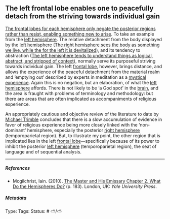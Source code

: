 ## The left frontal lobe enables one to peacefully detach from the striving towards individual gain

[The frontal lobes for each hemisphere only negate the posterior regions rather than resist, enabling something new to arise](The%20frontal%20lobes%20for%20each%20hemisphere%20only%20negate%20the%20posterior%20regions%20rather%20than%20resist,%20enabling%20something%20new%20to%20arise.md). To take an example from the [left hemisphere](Left%20hemisphere.md). The relative detachment from the body displayed by the [left hemisphere](Left%20hemisphere.md) ([The right hemisphere sees the body as something we live, while the for the left it is devitalized](The%20right%20hemisphere%20sees%20the%20body%20as%20something%20we%20live,%20while%20the%20for%20the%20left%20it%20is%20devitalized.md)), and its tendency to abstraction ([The left hemisphere tends to understand things as logical, abstract, and stripped of context](The%20left%20hemisphere%20tends%20to%20understand%20things%20as%20logical,%20abstract,%20and%20stripped%20of%20context.md)), normally serve its purposeful striving towards individual gain. The left [frontal lobe](Frontal%20lobe.md), however, brings distance, and allows the experience of the peaceful detachment from the material realm and ‘emptying out’ described by experts in meditation as a [mystical experience](). Again this is no negation, but an elaboration, of what the [left hemisphere](Left%20hemisphere.md) affords. There is not likely to be ‘a God spot’ in the [brain](Brain.md), and the area is fraught with problems of terminology and methodology: but there are areas that are often implicated as accompaniments of religious experience.

An appropriately cautious and objective review of the literature to date by [Michael Trimble]() concludes that there is a slow accumulation of evidence in favor of religious experience being more closely linked with the ‘non-dominant’ hemisphere, especially the posterior [right hemisphere](Right%20hemisphere.md) (temporoparietal region). But, to illustrate my point, the other region that is implicated lies in the left [frontal lobe](Frontal%20lobe.md)—specifically because of its power to inhibit the posterior [left hemisphere](Left%20hemisphere.md) (temporoparietal region), the seat of language and of sequential analysis.

---

##### References

* Mcgilchrist, Iain. (2010). [The Master and His Emissary Chapter 2. What Do the Hemispheres Do?](The%20Master%20and%20His%20Emissary%20Chapter%202.%20What%20Do%20the%20Hemispheres%20Do%3F.md) (p. 183). London, UK: *Yale University Press*.

##### Metadata

Type: 
Tags:
Status: # ⛅️/⛅️
